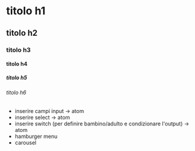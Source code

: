 # titolo h1

## titolo h2

### titolo h3

#### titolo h4

##### titolo h5

###### titolo h6

- inserire campi input -> atom
- inserire select -> atom
- inserire switch (per definire bambino/adulto e condizionare l'output) -> atom
- hamburger menu
- carousel
